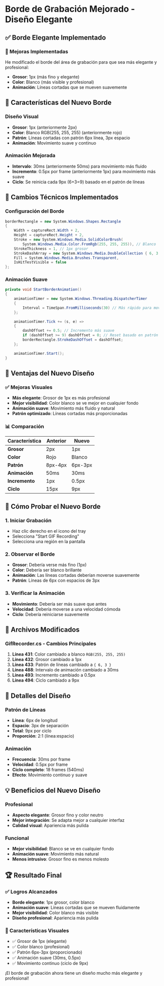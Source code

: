 # Borde de Grabación Mejorado - Diseño Elegante

## ✅ Borde Elegante Implementado

### **🎯 Mejoras Implementadas**

He modificado el borde del área de grabación para que sea más elegante y profesional:

- **Grosor**: 1px (más fino y elegante)
- **Color**: Blanco (más visible y profesional)
- **Animación**: Líneas cortadas que se mueven suavemente

## 🎨 Características del Nuevo Borde

### **Diseño Visual**
- **Grosor**: 1px (anteriormente 2px)
- **Color**: Blanco RGB(255, 255, 255) (anteriormente rojo)
- **Patrón**: Líneas cortadas con patrón 6px línea, 3px espacio
- **Animación**: Movimiento suave y continuo

### **Animación Mejorada**
- **Intervalo**: 30ms (anteriormente 50ms) para movimiento más fluido
- **Incremento**: 0.5px por frame (anteriormente 1px) para movimiento más suave
- **Ciclo**: Se reinicia cada 9px (6+3=9) basado en el patrón de líneas

## 🔧 Cambios Técnicos Implementados

### **Configuración del Borde**

```csharp
borderRectangle = new System.Windows.Shapes.Rectangle
{
    Width = captureRect.Width + 2,
    Height = captureRect.Height + 2,
    Stroke = new System.Windows.Media.SolidColorBrush(
        System.Windows.Media.Color.FromRgb(255, 255, 255)), // Blanco
    StrokeThickness = 1, // 1px grosor
    StrokeDashArray = new System.Windows.Media.DoubleCollection { 6, 3 }, // Patrón 6-3
    Fill = System.Windows.Media.Brushes.Transparent,
    IsHitTestVisible = false
};
```

### **Animación Suave**

```csharp
private void StartBorderAnimation()
{
    animationTimer = new System.Windows.Threading.DispatcherTimer
    {
        Interval = TimeSpan.FromMilliseconds(30) // Más rápido para movimiento fluido
    };
    
    animationTimer.Tick += (s, e) =>
    {
        dashOffset += 0.5; // Incremento más suave
        if (dashOffset >= 9) dashOffset = 0; // Reset basado en patrón (6+3=9)
        borderRectangle.StrokeDashOffset = dashOffset;
    };
    
    animationTimer.Start();
}
```

## 🎯 Ventajas del Nuevo Diseño

### **✅ Mejoras Visuales**
- **Más elegante**: Grosor de 1px es más profesional
- **Mejor visibilidad**: Color blanco se ve mejor en cualquier fondo
- **Animación suave**: Movimiento más fluido y natural
- **Patrón optimizado**: Líneas cortadas más proporcionadas

### **📊 Comparación**

| Característica | Anterior | Nuevo |
|----------------|----------|-------|
| **Grosor** | 2px | 1px |
| **Color** | Rojo | Blanco |
| **Patrón** | 8px-4px | 6px-3px |
| **Animación** | 50ms | 30ms |
| **Incremento** | 1px | 0.5px |
| **Ciclo** | 15px | 9px |

## 🧪 Cómo Probar el Nuevo Borde

### **1. Iniciar Grabación**
- Haz clic derecho en el icono del tray
- Selecciona "Start GIF Recording"
- Selecciona una región en la pantalla

### **2. Observar el Borde**
- **Grosor**: Debería verse más fino (1px)
- **Color**: Debería ser blanco brillante
- **Animación**: Las líneas cortadas deberían moverse suavemente
- **Patrón**: Líneas de 6px con espacios de 3px

### **3. Verificar la Animación**
- **Movimiento**: Debería ser más suave que antes
- **Velocidad**: Debería moverse a una velocidad cómoda
- **Ciclo**: Debería reiniciarse suavemente

## 📁 Archivos Modificados

### **GifRecorder.cs - Cambios Principales**

1. **Línea 431**: Color cambiado a blanco `RGB(255, 255, 255)`
2. **Línea 432**: Grosor cambiado a 1px
3. **Línea 433**: Patrón de líneas cambiado a `{ 6, 3 }`
4. **Línea 488**: Intervalo de animación cambiado a 30ms
5. **Línea 493**: Incremento cambiado a 0.5px
6. **Línea 494**: Ciclo cambiado a 9px

## 🎨 Detalles del Diseño

### **Patrón de Líneas**
- **Línea**: 6px de longitud
- **Espacio**: 3px de separación
- **Total**: 9px por ciclo
- **Proporción**: 2:1 (línea:espacio)

### **Animación**
- **Frecuencia**: 30ms por frame
- **Velocidad**: 0.5px por frame
- **Ciclo completo**: 18 frames (540ms)
- **Efecto**: Movimiento continuo y suave

## 💡 Beneficios del Nuevo Diseño

### **Profesional**
- **Aspecto elegante**: Grosor fino y color neutro
- **Mejor integración**: Se adapta mejor a cualquier interfaz
- **Calidad visual**: Apariencia más pulida

### **Funcional**
- **Mejor visibilidad**: Blanco se ve en cualquier fondo
- **Animación suave**: Movimiento más natural
- **Menos intrusivo**: Grosor fino es menos molesto

## 🏆 Resultado Final

### **✅ Logros Alcanzados**
- **Borde elegante**: 1px grosor, color blanco
- **Animación suave**: Líneas cortadas que se mueven fluidamente
- **Mejor visibilidad**: Color blanco más visible
- **Diseño profesional**: Apariencia más pulida

### **🎨 Características Visuales**
- ✅ Grosor de 1px (elegante)
- ✅ Color blanco (profesional)
- ✅ Patrón 6px-3px (proporcionado)
- ✅ Animación suave (30ms, 0.5px)
- ✅ Movimiento continuo (ciclo de 9px)

¡El borde de grabación ahora tiene un diseño mucho más elegante y profesional!
